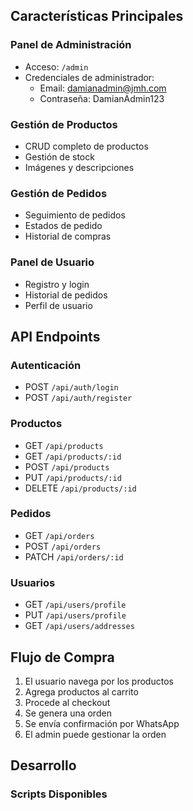 ## Características Principales

### Panel de Administración
- Acceso: `/admin`
- Credenciales de administrador:
  - Email: damianadmin@jmh.com
  - Contraseña: DamianAdmin123

### Gestión de Productos
- CRUD completo de productos
- Gestión de stock
- Imágenes y descripciones

### Gestión de Pedidos
- Seguimiento de pedidos
- Estados de pedido
- Historial de compras

### Panel de Usuario
- Registro y login
- Historial de pedidos
- Perfil de usuario

## API Endpoints

### Autenticación
- POST `/api/auth/login`
- POST `/api/auth/register`

### Productos
- GET `/api/products`
- GET `/api/products/:id`
- POST `/api/products`
- PUT `/api/products/:id`
- DELETE `/api/products/:id`

### Pedidos
- GET `/api/orders`
- POST `/api/orders`
- PATCH `/api/orders/:id`

### Usuarios
- GET `/api/users/profile`
- PUT `/api/users/profile`
- GET `/api/users/addresses`

## Flujo de Compra

1. El usuario navega por los productos
2. Agrega productos al carrito
3. Procede al checkout
4. Se genera una orden
5. Se envía confirmación por WhatsApp
6. El admin puede gestionar la orden

## Desarrollo

### Scripts Disponibles
